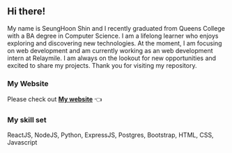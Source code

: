 ## Hi there!
My name is SeungHoon Shin and I recently graduated from Queens College with a BA degree in Computer Science. I am a lifelong learner who enjoys exploring and discovering new technologies. At the moment, I am focusing on web development and am currently working as an web development intern at Relaymile. I am always on the lookout for new opportunities and excited to share my projects. Thank you for visiting my repository.

### My Website

Please check out **[My website](https://shino022.github.io/Portfolio-website/)** 👈

### My skill set
ReactJS, NodeJS, Python, ExpressJS, Postgres, Bootstrap, HTML, CSS, Javascript

